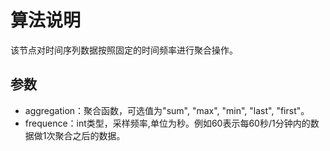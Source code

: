 # 算法说明

该节点对时间序列数据按照固定的时间频率进行聚合操作。

## 参数
- aggregation：聚合函数，可选值为"sum", "max", "min", "last", "first"。
- frequence：int类型，采样频率,单位为秒。例如60表示每60秒/1分钟内的数据做1次聚合之后的数据。

